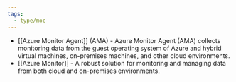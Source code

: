 ```yaml
---
tags:
  - type/moc
---
```

- [[Azure Monitor Agent]] (AMA) - Azure Monitor Agent (AMA) collects monitoring data from the guest operating system of Azure and hybrid virtual machines, on-premises machines, and other cloud environments.
- [[Azure Monitor]] - A robust solution for monitoring and managing data from both cloud and on-premises environments.